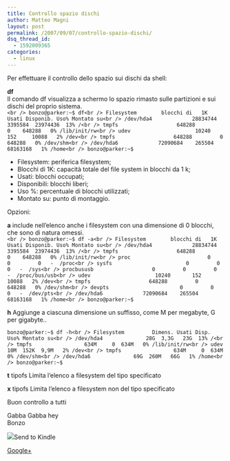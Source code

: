 ```yaml
---
title: Controllo spazio dischi
author: Matteo Magni
layout: post
permalink: /2007/09/07/controllo-spazio-dischi/
dsq_thread_id:
  - 1592009365
categories:
  - linux
---
```

Per effettuare il controllo dello spazio sui dischi da shell:

**df**  
Il comando df visualizza a schermo lo spazio rimasto sulle partizioni e sui dischi del proprio sistema.  
`<br />
bonzo@parker:~$ df<br />
Filesystem        blocchi di   1K   Usati Disponib. Uso% Montato su<br />
/dev/hda4             28834744   3395584  23974436  13% /<br />
tmpfs                   648288         0    648288   0% /lib/init/rw<br />
udev                     10240       152     10088   2% /dev<br />
tmpfs                   648288         0    648288   0% /dev/shm<br />
/dev/hda6             72090684    265504  68163168   1% /home<br />
bonzo@parker:~$ `

*   Filesystem: periferica filesystem;
*   Blocchi di 1K: capacità totale del file system in blocchi da 1 k;
*   Usati: blocchi occupati;
*   Disponibili: blocchi liberi;
*   Uso %: percentuale di blocchi utilizzati;
*   Montato su: punto di montaggio.

Opzioni:

**a** include nell’elenco anche i filesystem con una dimensione di 0 blocchi, che sono di natura omessi.  
`<br />
bonzo@parker:~$ df -a<br />
Filesystem        blocchi di   1K   Usati Disponib. Uso% Montato su<br />
/dev/hda4             28834744   3395584  23974436  13% /<br />
tmpfs                   648288         0    648288   0% /lib/init/rw<br />
proc                         0         0         0   -  /proc<br />
sysfs                        0         0         0   -  /sys<br />
procbususb                   0         0         0   -  /proc/bus/usb<br />
udev                     10240       152     10088   2% /dev<br />
tmpfs                   648288         0    648288   0% /dev/shm<br />
devpts                       0         0         0   -  /dev/pts<br />
/dev/hda6             72090684    265504  68163168   1% /home<br />
bonzo@parker:~$ `

**h** Aggiunge a ciascuna dimensione un suffisso, come M per megabyte, G per gigabyte..

`bonzo@parker:~$ df -h<br />
Filesystem         Dimens. Usati Disp. Uso% Montato su<br />
/dev/hda4              28G  3,3G   23G  13% /<br />
tmpfs                 634M     0  634M   0% /lib/init/rw<br />
udev                   10M  152K  9,9M   2% /dev<br />
tmpfs                 634M     0  634M   0% /dev/shm<br />
/dev/hda6              69G  260M   66G   1% /home<br />
bonzo@parker:~$ `

**t** tipofs Limita l’elenco a filesystem del tipo specificato

**x** tipofs Limita l’elenco a filesystem non del tipo specificato 

Buon controllo a tutti

Gabba Gabba hey  
Bonzo

<div class='kindleWidget kindleLight' >
  <img src="http://magni.me/wp-content/plugins/send-to-kindle/media/white-15.png" /><span>Send to Kindle</span>
</div>

<a rel="author" href="https://plus.google.com/111433366670841346629?rel=author"  >Google+</a>